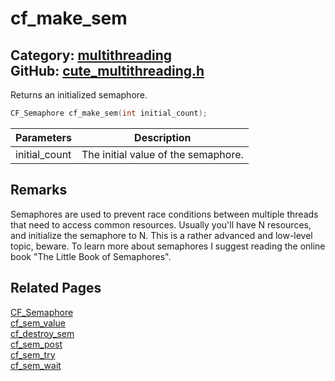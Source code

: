 [](../header.md ':include')

# cf_make_sem

Category: [multithreading](/api_reference?id=multithreading)  
GitHub: [cute_multithreading.h](https://github.com/RandyGaul/cute_framework/blob/master/include/cute_multithreading.h)  
---

Returns an initialized semaphore.

```cpp
CF_Semaphore cf_make_sem(int initial_count);
```

Parameters | Description
--- | ---
initial_count | The initial value of the semaphore.

## Remarks

Semaphores are used to prevent race conditions between multiple threads that need to access
common resources. Usually you'll have N resources, and initialize the semaphore to N. This is
a rather advanced and low-level topic, beware. To learn more about semaphores I suggest reading
the online book "The Little Book of Semaphores".

## Related Pages

[CF_Semaphore](/multithreading/cf_semaphore.md)  
[cf_sem_value](/multithreading/cf_sem_value.md)  
[cf_destroy_sem](/multithreading/cf_destroy_sem.md)  
[cf_sem_post](/multithreading/cf_sem_post.md)  
[cf_sem_try](/multithreading/cf_sem_try.md)  
[cf_sem_wait](/multithreading/cf_sem_wait.md)  
